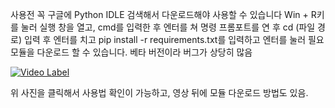 사용전 꼭 구글에 Python IDLE 검색해서 다운로드해야 사용할 수 있습니다
Win + R키를 눌러 실행 창을 열고, cmd를 입력한 후 엔터를 쳐 명령 프롬포트를 연 후 cd (파일 경로) 입력 후 엔터를 치고 pip install -r requirements.txt를 입력하고 엔터를 눌러 필요 모듈을 다운로드 할 수 있습니다.
베타 버전이라 버그가 상당히 많음



[![Video Label](http://img.youtube.com/vi/x648mloUWaQ/0.jpg)](https://youtu.be/x648mloUWaQ)


위 사진을 클릭해서 사용법 확인이 가능하고, 영상 뒤에 모듈 다운로드 방법도 있음.
